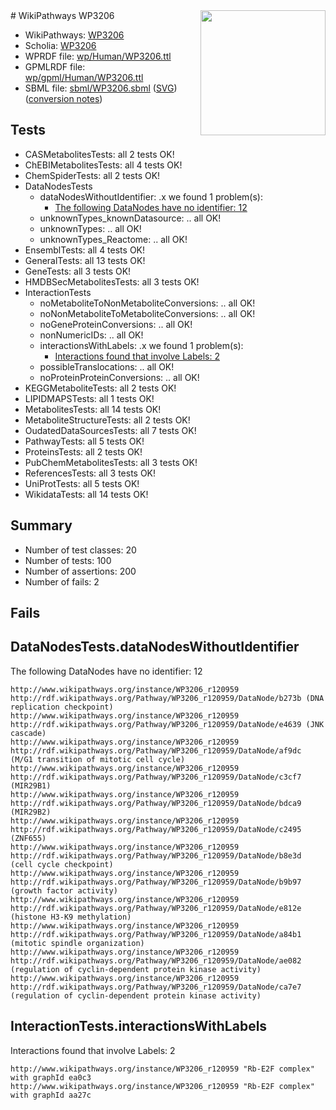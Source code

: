 <img style="float: right; width: 200px" src="../logo.png" />
# WikiPathways WP3206

* WikiPathways: [WP3206](https://identifiers.org/wikipathways:WP3206)
* Scholia: [WP3206](https://scholia.toolforge.org/wikipathways/WP3206)
* WPRDF file: [wp/Human/WP3206.ttl](../wp/Human/WP3206.ttl)
* GPMLRDF file: [wp/gpml/Human/WP3206.ttl](../wp/gpml/Human/WP3206.ttl)
* SBML file: [sbml/WP3206.sbml](../sbml/WP3206.sbml) ([SVG](../sbml/WP3206.svg)) ([conversion notes](../sbml/WP3206.txt))

## Tests
* CASMetabolitesTests: all 2 tests OK!
* ChEBIMetabolitesTests: all 4 tests OK!
* ChemSpiderTests: all 2 tests OK!
* DataNodesTests
    * dataNodesWithoutIdentifier: .x we found 1 problem(s):
        * [The following DataNodes have no identifier: 12](#8792c492)
    * unknownTypes_knownDatasource: .. all OK!
    * unknownTypes: .. all OK!
    * unknownTypes_Reactome: .. all OK!
* EnsemblTests: all 4 tests OK!
* GeneralTests: all 13 tests OK!
* GeneTests: all 3 tests OK!
* HMDBSecMetabolitesTests: all 3 tests OK!
* InteractionTests
    * noMetaboliteToNonMetaboliteConversions: .. all OK!
    * noNonMetaboliteToMetaboliteConversions: .. all OK!
    * noGeneProteinConversions: .. all OK!
    * nonNumericIDs: .. all OK!
    * interactionsWithLabels: .x we found 1 problem(s):
        * [Interactions found that involve Labels: 2](#630d2679)
    * possibleTranslocations: .. all OK!
    * noProteinProteinConversions: .. all OK!
* KEGGMetaboliteTests: all 2 tests OK!
* LIPIDMAPSTests: all 1 tests OK!
* MetabolitesTests: all 14 tests OK!
* MetaboliteStructureTests: all 2 tests OK!
* OudatedDataSourcesTests: all 7 tests OK!
* PathwayTests: all 5 tests OK!
* ProteinsTests: all 2 tests OK!
* PubChemMetabolitesTests: all 3 tests OK!
* ReferencesTests: all 3 tests OK!
* UniProtTests: all 5 tests OK!
* WikidataTests: all 14 tests OK!


## Summary

* Number of test classes: 20
* Number of tests: 100
* Number of assertions: 200
* Number of fails: 2

## Fails

<a name="8792c492" />

## DataNodesTests.dataNodesWithoutIdentifier

The following DataNodes have no identifier: 12
```
http://www.wikipathways.org/instance/WP3206_r120959 http://rdf.wikipathways.org/Pathway/WP3206_r120959/DataNode/b273b (DNA replication checkpoint)
http://www.wikipathways.org/instance/WP3206_r120959 http://rdf.wikipathways.org/Pathway/WP3206_r120959/DataNode/e4639 (JNK cascade)
http://www.wikipathways.org/instance/WP3206_r120959 http://rdf.wikipathways.org/Pathway/WP3206_r120959/DataNode/af9dc (M/G1 transition of mitotic cell cycle)
http://www.wikipathways.org/instance/WP3206_r120959 http://rdf.wikipathways.org/Pathway/WP3206_r120959/DataNode/c3cf7 (MIR29B1)
http://www.wikipathways.org/instance/WP3206_r120959 http://rdf.wikipathways.org/Pathway/WP3206_r120959/DataNode/bdca9 (MIR29B2)
http://www.wikipathways.org/instance/WP3206_r120959 http://rdf.wikipathways.org/Pathway/WP3206_r120959/DataNode/c2495 (ZNF655)
http://www.wikipathways.org/instance/WP3206_r120959 http://rdf.wikipathways.org/Pathway/WP3206_r120959/DataNode/b8e3d (cell cycle checkpoint)
http://www.wikipathways.org/instance/WP3206_r120959 http://rdf.wikipathways.org/Pathway/WP3206_r120959/DataNode/b9b97 (growth factor activity)
http://www.wikipathways.org/instance/WP3206_r120959 http://rdf.wikipathways.org/Pathway/WP3206_r120959/DataNode/e812e (histone H3-K9 methylation)
http://www.wikipathways.org/instance/WP3206_r120959 http://rdf.wikipathways.org/Pathway/WP3206_r120959/DataNode/a84b1 (mitotic spindle organization)
http://www.wikipathways.org/instance/WP3206_r120959 http://rdf.wikipathways.org/Pathway/WP3206_r120959/DataNode/ae082 (regulation of cyclin-dependent protein kinase activity)
http://www.wikipathways.org/instance/WP3206_r120959 http://rdf.wikipathways.org/Pathway/WP3206_r120959/DataNode/ca7e7 (regulation of cyclin-dependent protein kinase activity)
```

<a name="630d2679" />

## InteractionTests.interactionsWithLabels

Interactions found that involve Labels: 2
```
http://www.wikipathways.org/instance/WP3206_r120959 "Rb-E2F complex" with graphId ea0c3
http://www.wikipathways.org/instance/WP3206_r120959 "Rb-E2F complex" with graphId aa27c
```

